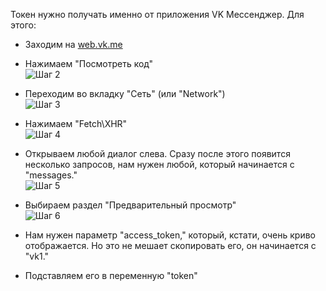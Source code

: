 Токен нужно получать именно от приложения VK Мессенджер. Для этого:

- Заходим на [web.vk.me](https://web.vk.me)

- Нажимаем "Посмотреть код"  
  ![Шаг 2](https://i.imgur.com/SjPUCfs.png)

- Переходим во вкладку "Сеть" (или "Network")  
  ![Шаг 3](https://i.imgur.com/pzcAoGd.png)

- Нажимаем "Fetch\XHR"  
  ![Шаг 4](https://i.imgur.com/hbxUajB.png)

- Открываем любой диалог слева. Сразу после этого появится несколько запросов, нам нужен любой, который начинается с "messages."  
  ![Шаг 5](https://i.imgur.com/YgMC76y.png)

- Выбираем раздел "Предварительный просмотр"  
  ![Шаг 6](https://i.imgur.com/owrqxBD.png)

- Нам нужен параметр "access_token," который, кстати, очень криво отображается. Но это не мешает скопировать его, он начинается с "vk1."

- Подставляем его в переменную "token"
